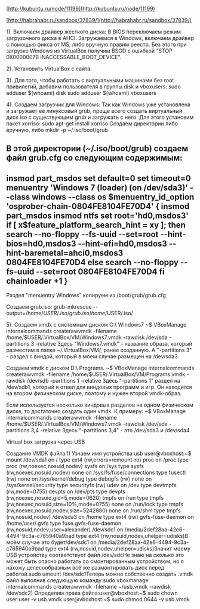 [http://kubuntu.ru/node/11199](http://kubuntu.ru/node/11199)

[http://habrahabr.ru/sandbox/37839/](http://habrahabr.ru/sandbox/37839/)

1). Включаем драйвер жесткого диска: В BIOS переключаем режим загрузочного диска в AHCI. Загружаемся в Windows, включаем драйвер с помощью фикса от MS, либо вручную правим реестр. Без этого при загрузке Windows из VirtualBox получим BSOD с ошибкой "STOP 0X0000007B INACCESSABLE_BOOT_DEVICE".

2). Установить VirtualBox c сайта.

3). Для того, чтобы работать с виртуальными машинами без root привилегий, добавим пользователя в группы disk и vboxusers: sudo adduser $(whoami) disk sudo adduser $(whoami) vboxusers

4). Создаем загрузчик для Windows: Так как Windows уже установлена и загружает ее линуксовый grub, проще всего создать виртуальный диск iso с существующим grub и загружать с него. Для этого установим пакет xorriso: sudo apt-get install xorriso Создаем директории либо вручную, либо mkdir -p ~/.iso/boot/grub

## В этой директории (~/.iso/boot/grub) создаем файл grub.cfg со следующим содержимым:

## insmod part_msdos set default=0 set timeout=0 menuentry 'Windows 7 (loader) (on /dev/sda3)' --class windows --class os $menuentry_id_option 'osprober-chain-0804FE8104FE70D4' { insmod part_msdos insmod ntfs set root='hd0,msdos3' if [ x$feature_platform_search_hint = xy ]; then search --no-floppy --fs-uuid --set=root --hint-bios=hd0,msdos3 --hint-efi=hd0,msdos3 --hint-baremetal=ahci0,msdos3 0804FE8104FE70D4 else search --no-floppy --fs-uuid --set=root 0804FE8104FE70D4 fi chainloader +1 }

Раздел "menuentry Windows" копируем из /boot/grub/grub.cfg

Создаем grub.iso: grub-mkrescue --output=/home/$USER/.iso/grub.iso /home/$USER/.iso/

5). Создаем vmdk с системным диском C:\ Windows7 ~$ VBoxManage internalcommands createrawvmdk -filename /home/$USER/.VirtualBox/VM/Windows7.vmdk -rawdisk /dev/sda -partitions 3 -relative Здесь "Windows7.vmdk" - название образа, который разместим в папке ~/.VirtualBox/VM/, ранее созданную. А "-partitions 3" - раздел с виндой, который в моем случае размещен на /dev/sda3.

Создаем vmdk с диском D:\ Programs. ~$ VBoxManage internalcommands createrawvmdk -filename /home/$USER/.VirtualBox/VM/Programs.vmdk -rawdisk /dev/sdb -partitions 1 -relative Здесь "-partitions 1" раздел на /dev/sdb1, который я отвел для виндовых программ и игр. Он находится на втором физическом диске, поэтому и нужен второй vmdk-образ.

Если используется несколько виндовых разделов на одном физическом диске, то достаточно создать один vmdk. К примеру: ~$ VBoxManage internalcommands createrawvmdk -filename /home/$USER/.VirtualBox/VM/Windows7.vmdk -rawdisk /dev/sda -partitions 3,4 -relative Здесь "-partitions 3,4" - это /dev/sda3 и /dev/sda4

Virtual box загрузка через USB

Создание VMDK файла.1) Узнаем имя устройства usb user@vboxhost:~$ mount /dev/sda1 on / type ext4 (rw,errors=remount-ro) proc on /proc type proc (rw,noexec,nosuid,nodev) sysfs on /sys type sysfs (rw,noexec,nosuid,nodev) none on /sys/fs/fuse/connections type fusectl (rw) none on /sys/kernel/debug type debugfs (rw) none on /sys/kernel/security type securityfs (rw) udev on /dev type devtmpfs (rw,mode=0755) devpts on /dev/pts type devpts (rw,noexec,nosuid,gid=5,mode=0620) tmpfs on /run type tmpfs (rw,noexec,nosuid,size=10%,mode=0755) none on /run/lock type tmpfs (rw,noexec,nosuid,nodev,size=5242880) none on /run/shm type tmpfs (rw,nosuid,nodev) /dev/sda3 on /home type ext4 (rw) gvfs-fuse-daemon on /home/user/.gvfs type fuse.gvfs-fuse-daemon (rw,nosuid,nodev,user=alexander) /dev/sdc1 on /media/2def28aa-42e6-4494-9c3a-c765940a9bad type ext4 (rw,nosuid,nodev,uhelper=udisks)В моём случае это будет/dev/sdc1 on /media/2def28aa-42e6-4494-9c3a-c765940a9bad type ext4 (rw,nosuid,nodev,uhelper=udisks)Значит моему USB устройству соответствует файл /dev/sdcНе знаю на сколько это может быть опасно работать со смонтированным устройством, но я нахожу целесообразным всё же размонтировать диск перед работой.sudo umount /dev/sdc1Теперь можно собственно создать .vmdk файл выполнив следующую команду:sudo vboxmanage internalcommands createrawvmdk -filename ~/usb.vmdk -rawdisk /dev/sdc2) Определим права файла:user@vboxhost:~$ sudo chown user:user -v usb.vmdk user@vboxhost:~$ sudo chmod 0644 -v usb.vmdk
